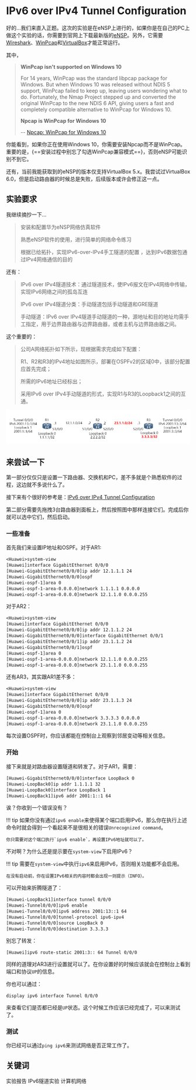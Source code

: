 # IPv6 over IPv4 Tunnel Configuration
好的...我们来直入正题。这次的实验是在eNSP上进行的，如果你是在自己的PC上做这个实验的话，你需要到官网上下载最新版的[eNSP](https://support.huawei.com/enterprise/zh/tool/ensp-TL1000000015)。另外，它需要[Wireshark](https://www.wireshark.org/)、[WinPcap](https://nmap.org/npcap/windows-10.html)和[VirtualBox](https://www.virtualbox.org/)才能正常运行。

其中，

> **WinPcap isn't supported on Windows 10**
>
> For 14 years, WinPcap was the standard libpcap package for Windows. But when Windows 10 was released without NDIS 5 support, WinPcap failed to keep up, leaving users wondering what to do. Fortunately, the Nmap Project stepped up and converted the original WinPcap to the new NDIS 6 API, giving users a fast and completely compatible alternative to WinPcap for Windows 10.
>
> **Npcap is WinPcap for Windows 10**
>
> -- [Npcap: WinPcap for Windows 10](https://nmap.org/npcap/windows-10.html)

你能看到，如果你正在使用Windows 10，你需要安装Npcap而不是WinPcap。重要的是，{==安装过程中别忘了勾选WinPcap兼容模式==}，否则eNSP可能识别不到它。

还有，当前我能获取到的eNSP的版本仅支持VirtualBox 5.x。我尝试过VirtualBox 6.0，但是启动路由器的时候总是失败，后续版本或许会修正这一点。

## 实验要求
我继续摘抄一下...

> 安装和配置华为eNSP网络仿真软件
>
> 熟悉eNSP软件的使用，进行简单的网络命令练习
>
> 根据已给拓扑，实现IPv6-over-IPv4手工隧道的配置 ，达到IPv6数据包通过IPv4网络通信的目的

还有：

> IPv6 over IPv4隧道技术：通过隧道技术，使IPv6报文在IPv4网络中传输，实现IPv6网络之间的孤岛互连
>
> IPv6 over IPv4隧道分类：手动隧道包括手动隧道和GRE隧道
>
> 手动隧道：IPv6 over IPv4隧道手动隧道的一种，源地址和目的地址均需手工指定，用于边界路由器与边界路由器，或者主机与边界路由器之间。

这个重要的：

> 公司A网络拓扑如下所示，现根据需求完成如下配置：
>
> R1、R2和R3的IPv4地址如图所示，部署在OSPFv2的区域0中，该部分配置应首先完成；
>
> 所需的IPv6地址已经标出；
>
> 采用IPv6 over IPv4手动隧道的形式，实现R1与R3的Loopback1之间的互通。

![TUNNEL_LAB_1.png](./img/TUNNEL_LAB_1.png)

## 来尝试一下
第一部分仅仅只是设置一下路由器、交换机和PC，差不多就是个熟悉软件的过程，这边就不多说什么了。

接下来有个很好的参考是：[IPv6 over IPv4 Tunnel Configuration](http://support.huawei.com/enterprise/pages/doc/subfile/docDetail1.jsp?contentId=DOC1000027468&partNo=10142)

第二部分需要先拖拽3台路由器到面板上，然后按照图中那样连接它们。完成后你就可以选中它们，然后启动。

### 一些准备
首先我们来设置IP地址和OSPF。对于AR1:

```
<Huawei>system-view
[Huawei]interface GigabitEthernet 0/0/0
[Huawei-GigabitEthernet0/0/0]ip addr 12.1.1.1 24
[Huawei-GigabitEthernet0/0/0]ospf
[Huawei-ospf-1]area 0
[Huawei-ospf-1-area-0.0.0.0]network 1.1.1.1 0.0.0.0
[Huawei-ospf-1-area-0.0.0.0]network 12.1.1.0 0.0.0.255
```

对于AR2：

```
<Huawei>system-view
[Huawei]interface GigabitEthernet 0/0/0
[Huawei-GigabitEthernet0/0/0]ip addr 12.1.1.2 24
[Huawei-GigabitEthernet0/0/0]interface GigabitEthernet 0/0/1
[Huawei-GigabitEthernet0/0/1]ip addr 23.1.1.2 24
[Huawei-GigabitEthernet0/0/1]ospf
[Huawei-ospf-1]area 0
[Huawei-ospf-1-area-0.0.0.0]network 12.1.1.0 0.0.0.255
[Huawei-ospf-1-area-0.0.0.0]network 23.1.1.0 0.0.0.255
```

还有AR3，其实跟AR1差不多：

```
<Huawei>system-view
[Huawei]interface GigabitEthernet 0/0/0
[Huawei-GigabitEthernet0/0/0]ip addr 23.1.1.3 24
[Huawei-GigabitEthernet0/0/0]ospf
[Huawei-ospf-1]area 0
[Huawei-ospf-1-area-0.0.0.0]network 3.3.3.3 0.0.0.0
[Huawei-ospf-1-area-0.0.0.0]network 23.1.1.0 0.0.0.255
```

每次设置OSPF时，你应该都能在控制台上观察到邻居变动等相关信息。

### 开始
接下来就是对路由器设置隧道和转发了。对于AR1，需要：

```
[Huawei-GigabitEthernet0/0/0]interface LoopBack 0
[Huawei-LoopBack0]ip addr 1.1.1.1 32
[Huawei-LoopBack0]interface LoopBack 1
[Huawei-LoopBack1]ipv6 addr 2001:1::1 64
```

诶？你收到一个错误没有？

!!! tip
    如果你没有通过`ipv6 enable`来使得某个端口启用IPv6，那么你在执行上述命令时就会得到一个看起来不是很相关的错误`Unrecognized command`。
    
    你只需要对这个端口执行`ipv6 enable`，再设置IPv6地址就可以了。

不对啊？为什么还是提示要在`system-view`下启用IPv6？

!!! tip
    需要在`system-view`中执行`ipv6`来启用IPv6，否则相关功能都不会启用。
    
    在没有启动前，你在设置IPv6相关的内容时都会出现一则提示（INFO）。

可以开始来折腾隧道了：

```
[Huawei-LoopBack1]interface tunnel 0/0/0
[Huawei-Tunnel0/0/0]ipv6 enable
[Huawei-Tunnel0/0/0]ipv6 address 2001:13::1 64
[Huawei-Tunnel0/0/0]tunnel-protocol ipv6-ipv4
[Huawei-Tunnel0/0/0]source LoopBack 0
[Huawei-Tunnel0/0/0]destination 3.3.3.3
```

别忘了转发：

```
[Huawei]ipv6 route-static 2001:3:: 64 Tunnel 0/0/0
```

同样的道理对AR3进行设置就可以了。在你设置好的时候应该就会在控制台上看到端口和协议`UP`的信息。

你也可以通过：

```
display ipv6 interface Tunnel 0/0/0
```

来查看它们是否都已经是`UP`状态。这个时候工作应该已经完成了，可以来测试了。

### 测试
你已经可以通过`ping ipv6`来测试网络是否正常工作了。

## 关键词
实验报告 IPv6隧道实验 计算机网络
